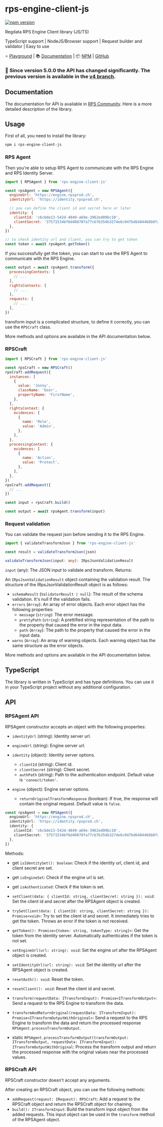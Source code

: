 # rps-engine-client-js
[![npm version](https://badge.fury.io/js/rps-engine-client-js.svg)](https://badge.fury.io/js/rps-engine-client-js)

Regdata RPS Engine Client library (JS/TS)

TypeScript support | NodeJS/Browser support | Request builder and validator | Easy to use

⭐ [Playground](https://github.com/gitart-group/vue-dialog) | 📚 [Documentation](https://community.rpsprod.ch/library) | 📦 [NPM](https://www.npmjs.com/package/rps-engine-client-js) | [GitHub](https://github.com/RegdataSA/rps-engine-client-js)


### 🚨 **Since version 5.0.0 the API has changed significantly. The previous version is available in the [v4 branch](https://www.npmjs.com/package/rps-engine-client-js/v/4.0.0).**


## Documentation

The documentation for API is available in [RPS Community](https://community.rpsprod.ch/library). Here is a more detailed description of the library.

## Usage

First of all, you need to install the library:

```sh
npm i rps-engine-client-js
```

### RPS Agent

Then you're able to setup RPS Agent to communicate with the RPS Engine and RPS Identity Server.

```js
import { RPSAgent } from 'rps-engine-client-js'

const rpsAgent = new RPSAgent({
  engineUrl: 'https://engine.rpsprod.ch',
  identityUrl: 'https://identity.rpsprod.ch',

  // you can define the client id and secret here or later
  identity: {
    clientId: 'c6cbde13-542d-4849-a69e-3962ed09bc10',
    clientSecret: '37571534bf6d40878fa77cb7b354b3274e6c047bd6404468b0fa2345cb7ebe61',
  },
})

// to check identity url and client, you can try to get token
const token = await rpsAgent.getToken()
```

If you successfully get the token, you can start to use the RPS Agent to communicate with the RPS Engine.

```js
const output = await rpsAgent.transform({
  processingContexts: [
    // ...
  ],
  rightsContexts: [
    // ...
  ],
  requests: [
    // ...
  ],
})
```

transform input is a complicated structure, to define it correctly, you can use the `RPSCraft` class.

More methods and options are available in the API documentation below.

### RPSCraft

```js
import { RPSCraft } from 'rps-engine-client-js'

const rpsCraft = new RPSCraft()
rpsCraft.addRequest({
  instances: [
    {
      value: 'Jonny',
      className: 'User',
      propertyName: 'FirstName',
    },
  ],
  rightsContext: {
    evidences: [
      {
        name: 'Role',
        value: 'Admin',
      },
    ],
  },
  processingContext: {
    evidences: [
      {
        name: 'Action',
        value: 'Protect',
      },
    ],
  },
})
rpsCraft.addRequest({
  // ...
})

const input = rpsCraft.build()

const output = await rpsAgent.transform(input)
```


### Request validation

You can validate the request json before sending it to the RPS Engine.

```js
import { validateTransformJson } from 'rps-engine-client-js'

const result = validateTransformJson(json)
```

```ts
validateTransformJson(input: any): IRpsJsonValidationResult
```

`input` (any): The JSON input to validate and transform.
Returns:

An `IRpsJsonValidationResult` object containing the validation result. The structure of the IRpsJsonValidationResult object is as follows:

- `schemaResult` (`ValidatorResult | null`): The result of the schema validation. It's null if the validation fails.
- `errors` (`Array`): An array of error objects. Each error object has the following properties:
  - `message` (`string`): The error message.
  - `prettyPath` (`string`): A prettified string representation of the path to the property that caused the error in the input data.
  - `path` (`Array`): The path to the property that caused the error in the input data.
- `warns` (`Array`): An array of warning objects. Each warning object has the same structure as the error objects.


More methods and options are available in the API documentation below.

## TypeScript

The library is written in TypeScript and has type definitions. You can use it in your TypeScript project without any additional configuration.


## API

### RPSAgent API

RPSAgent constructor accepts an object with the following properties:

- `identityUrl` (string): Identity server url.
- `engineUrl` (string): Engine server url.
- `identity` (object): Identity server options.
  - `clientId` (string): Client id.
  - `clientSecret` (string): Client secret.
  - `authPath` (string): Path to the authentication endpoint. Default value is `'connect/token'`.
 
- `engine` (object): Engine server options.
  - `returnOriginalTransformResponse` (boolean): If true, the response will contain the original request. Default value is `false`.

```ts
const rpsAgent = new RPSAgent({
  engineUrl: 'https://engine.rpsprod.ch',
  identityUrl: 'https://identity.rpsprod.ch',
  identity: {
    clientId: 'c6cbde13-542d-4849-a69e-3962ed09bc10',
    clientSecret: '37571534bf6d40878fa77cb7b354b3274e6c047bd6404468b0fa2345cb7ebe61',
  },
})
```

Methods:

- get `isIdentitySet(): boolean`: Check if the identity url, client id, and client secret are set.

- get `isEngineSet`: Check if the engine url is set.

- get `isAuthenticated`: Check if the token is set.

- `setClient(data: { clientId: string, clientSecret: string }): void`: Set the client id and secret after the RPSAgent object is created.
  
- `trySetClient(data: { clientId: string, clientSecret: string }): Promise<void>`: Try to set the client id and secret. It immediately tries to get the token. Throws an error if the token is not received.

- `getToken(): Promise<{token: string, tokenType: string}>`: Get the token from the identity server. Automatically authenticates if the token is not set.

- `setEngineUrl(url: string): void`: Set the engine url after the RPSAgent object is created.

- `setIdentityUrl(url: string): void`: Set the identity url after the RPSAgent object is created.

- `resetAuth(): void`: Reset the token.

- `resetClient(): void`: Reset the client id and secret.

- `transform(requestData: ITransformInput): Promise<ITransformOutput>`: Send a request to the RPS Engine to transform the data.

- `transformAndReturnOriginal(requestData: ITransformInput): Promise<ITransformOutputWithOriginal>`: Send a request to the RPS Engine to transform the data and return the processed response `RPSAgent.processTransformOutput`.


- static `RPSAgent.processTransformOutput(transformOutput: ITransformOutput, requestData: ITransformInput): ITransformOutputWithOriginal`: Process the transform output and return the processed response with the original values near the processed values.


### RPSCraft API

RPSCraft constructor doesn't accept any arguments.

After creating an RPSCraft object, you can use the following methods:

- `addRequest(request: IRequest): RPSCraft`: Add a request to the RPSCraft object and return the RPSCraft object for chaining.
- `build(): ITransformInput`: Build the transform input object from the added requests. This input object can be used in the `transform` method of the RPSAgent object.
